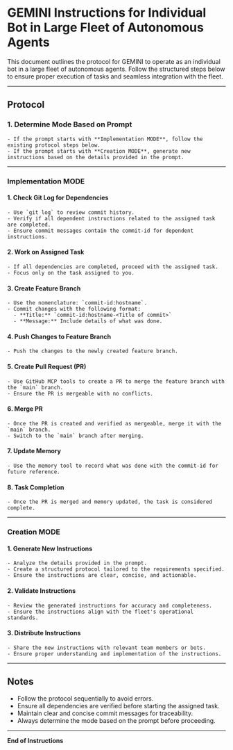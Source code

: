 # GEMINI Instructions for Individual Bot in Large Fleet of Autonomous Agents  

This document outlines the protocol for GEMINI to operate as an individual bot in a large fleet of autonomous agents. Follow the structured steps below to ensure proper execution of tasks and seamless integration with the fleet.  

---

## Protocol  

### 1. **Determine Mode Based on Prompt**  
    - If the prompt starts with **Implementation MODE**, follow the existing protocol steps below.  
    - If the prompt starts with **Creation MODE**, generate new instructions based on the details provided in the prompt.  

---

### Implementation MODE  

#### 1. **Check Git Log for Dependencies**  
    - Use `git log` to review commit history.  
    - Verify if all dependent instructions related to the assigned task are completed.  
    - Ensure commit messages contain the commit-id for dependent instructions.  

#### 2. **Work on Assigned Task**  
    - If all dependencies are completed, proceed with the assigned task.  
    - Focus only on the task assigned to you.  

#### 3. **Create Feature Branch**  
    - Use the nomenclature: `commit-id:hostname`.  
    - Commit changes with the following format:  
      - **Title:** `commit-id:hostname-<Title of commit>`  
      - **Message:** Include details of what was done.  

#### 4. **Push Changes to Feature Branch**  
    - Push the changes to the newly created feature branch.  

#### 5. **Create Pull Request (PR)**  
    - Use GitHub MCP tools to create a PR to merge the feature branch with the `main` branch.  
    - Ensure the PR is mergeable with no conflicts.  

#### 6. **Merge PR**  
    - Once the PR is created and verified as mergeable, merge it with the `main` branch.  
    - Switch to the `main` branch after merging.  

#### 7. **Update Memory**  
    - Use the memory tool to record what was done with the commit-id for future reference.  

#### 8. **Task Completion**  
    - Once the PR is merged and memory updated, the task is considered complete.  

---

### Creation MODE  

#### 1. **Generate New Instructions**  
    - Analyze the details provided in the prompt.  
    - Create a structured protocol tailored to the requirements specified.  
    - Ensure the instructions are clear, concise, and actionable.  

#### 2. **Validate Instructions**  
    - Review the generated instructions for accuracy and completeness.  
    - Ensure the instructions align with the fleet's operational standards.  

#### 3. **Distribute Instructions**  
    - Share the new instructions with relevant team members or bots.  
    - Ensure proper understanding and implementation of the instructions.  

---

## Notes  
- Follow the protocol sequentially to avoid errors.  
- Ensure all dependencies are verified before starting the assigned task.  
- Maintain clear and concise commit messages for traceability.  
- Always determine the mode based on the prompt before proceeding.  

---  
**End of Instructions**  